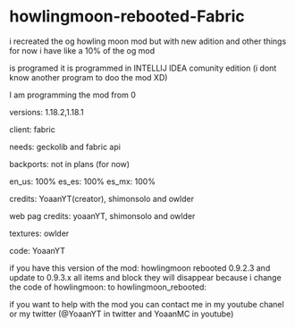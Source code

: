 # howlingmoon-rebooted-Fabric

i recreated the og howling moon mod but with new adition and other things for now i have like a 10% of the og mod 

is programed it is programmed in INTELLIJ IDEA comunity edition (i dont know another program to doo the mod XD)

I am programming the mod from 0

versions: 1.18.2,1.18.1

client: fabric

needs: geckolib and fabric api

backports: not in plans (for now)

en_us: 100%
es_es: 100%
es_mx: 100%

credits: YoaanYT(creator), shimonsolo and owlder

web pag credits: yoaanYT, shimonsolo and owlder

textures: owlder

code: YoaanYT

if you have this version of the mod: howlingmoon rebooted 0.9.2.3 and update to 0.9.3.x all items and block they will disappear 
because i change the code of howlingmoon: to howlingmoon_rebooted:

if you want to help with the mod you can contact me in my youtube chanel or my twitter (@YoaanYT in twitter and YoaanMC in youtube)

